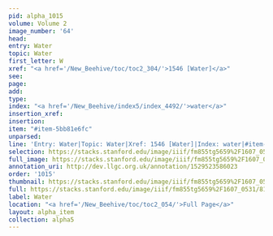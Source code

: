 ```yaml
---
pid: alpha_1015
volume: Volume 2
image_number: '64'
head: 
entry: Water
topic: Water
first_letter: W
xref: "<a href='/New_Beehive/toc/toc2_304/'>1546 [Water]</a>"
see: 
page: 
add: 
type: 
index: "<a href='/New_Beehive/index5/index_4492/'>water</a>"
insertion_xref: 
insertion: 
item: "#item-5bb81e6fc"
unparsed: 
line: 'Entry: Water|Topic: Water|Xref: 1546 [Water]|Index: water|#item-5bb81e6fc'
selection: https://stacks.stanford.edu/image/iiif/fm855tg5659%2F1607_0531/817,695,2971,521/full/0/default.jpg
full_image: https://stacks.stanford.edu/image/iiif/fm855tg5659%2F1607_0531/full/full/0/default.jpg
annotation_uri: http://dev.llgc.org.uk/annotation/1529523586023
order: '1015'
thumbnail: https://stacks.stanford.edu/image/iiif/fm855tg5659%2F1607_0531/817,695,600,180/250,/0/default.jpg
full: https://stacks.stanford.edu/image/iiif/fm855tg5659%2F1607_0531/817,695,2971,521/full/0/default.jpg
label: Water
location: "<a href='/New_Beehive/toc/toc2_054/'>Full Page</a>"
layout: alpha_item
collection: alpha5
---
```

